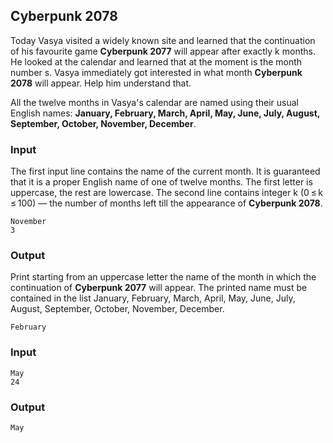 ## Cyberpunk 2078

Today Vasya visited a widely known site and learned that the continuation of his favourite game **Cyberpunk 2077** will appear after exactly k months. He looked at the calendar and learned that at the moment is the month number s. Vasya immediately got interested in what month **Cyberpunk 2078** will appear. Help him understand that.

All the twelve months in Vasya's calendar are named using their usual English names: **January, February, March, April, May, June, July, August, September, October, November, December**.

### Input
The first input line contains the name of the current month. It is guaranteed that it is a proper English name of one of twelve months. The first letter is uppercase, the rest are lowercase. The second line contains integer k (0 ≤ k ≤ 100) — the number of months left till the appearance of **Cyberpunk 2078**.

```
November
3
```

### Output
Print starting from an uppercase letter the name of the month in which the continuation of **Cyberpunk 2077** will appear. The printed name must be contained in the list January, February, March, April, May, June, July, August, September, October, November, December.

```
February
```


### Input
```
May
24
```

### Output
```
May
```